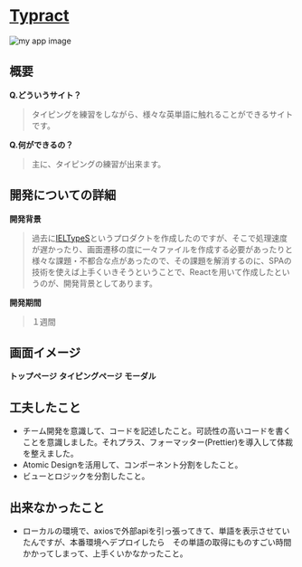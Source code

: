 <!-- My Application Name and Link -->
# [Typract](https://typract-efcc6.web.app/)

<!-- My Application Image -->
![my app image](https://user-images.githubusercontent.com/104254253/202879911-169433e1-f977-47a8-b284-0d24ac02ac49.png)

## 概要
**Q.どういうサイト？**
> タイピングを練習をしながら、様々な英単語に触れることができるサイトです。

**Q.何ができるの？**
> 主に、タイピングの練習が出来ます。

## 開発についての詳細
**開発背景**
> 過去に[IELTypeS](https://github.com/agukk/IELTypeS)というプロダクトを作成したのですが、そこで処理速度が遅かったり、画面遷移の度に一々ファイルを作成する必要があったりと様々な課題・不都合な点があったので、その課題を解消するのに、SPAの技術を使えば上手くいきそうということで、Reactを用いて作成したというのが、開発背景としてあります。  
  
**開発期間**
> １週間

## 画面イメージ
**トップページ**
**タイピングページ**
**モーダル**

## 工夫したこと
- チーム開発を意識して、コードを記述したこと。可読性の高いコードを書くことを意識しました。それプラス、フォーマッター(Prettier)を導入して体裁を整えました。
- Atomic Designを活用して、コンポーネント分割をしたこと。
- ビューとロジックを分割したこと。

## 出来なかったこと
- ローカルの環境で、axiosで外部apiを引っ張ってきて、単語を表示させていたんですが、本番環境へデプロイしたら　その単語の取得にものすごい時間かかってしまって、上手くいかなかったこと。
